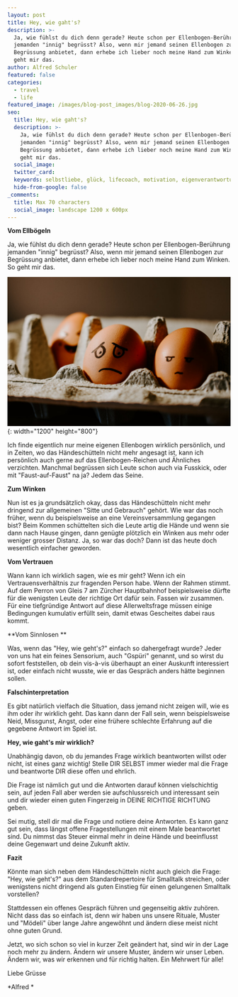 ```yaml
---
layout: post
title: Hey, wie gaht's?
description: >-
  Ja, wie fühlst du dich denn gerade? Heute schon per Ellenbogen-Berührung
  jemanden "innig" begrüsst? Also, wenn mir jemand seinen Ellenbogen zur
  Begrüssung anbietet, dann erhebe ich lieber noch meine Hand zum Winken. So
  geht mir das. 
author: Alfred Schuler
featured: false
categories:
  - travel
  - life
featured_image: /images/blog-post_images/blog-2020-06-26.jpg
seo:
  title: Hey, wie gaht's?
  description: >-
    Ja, wie fühlst du dich denn gerade? Heute schon per Ellenbogen-Berührung
    jemanden "innig" begrüsst? Also, wenn mir jemand seinen Ellenbogen zur
    Begrüssung anbietet, dann erhebe ich lieber noch meine Hand zum Winken. So
    geht mir das.
  social_image:
  twitter_card:
  keywords: selbstliebe, glück, lifecoach, motivation, eigenverantwortung, philosophie
  hide-from-google: false
_comments:
  title: Max 70 characters
  social_image: landscape 1200 x 600px
---
```

**Vom Ellbögeln**

Ja, wie fühlst du dich denn gerade? Heute schon per Ellenbogen-Berührung jemanden "innig" begrüsst? Also, wenn mir jemand seinen Ellenbogen zur Begrüssung anbietet, dann erhebe ich lieber noch meine Hand zum Winken. So geht mir das.

![](/images/blog-post_images/blog-2020-06-26.jpg){: width="1200" height="800"}

Ich finde eigentlich nur meine eigenen Ellenbogen wirklich persönlich, und in Zeiten, wo das Händeschütteln nicht mehr angesagt ist, kann ich persönlich auch gerne auf das Ellenbogen-Reichen und Ähnliches verzichten. Manchmal begrüssen sich Leute schon auch via Fusskick, oder mit "Faust-auf-Faust" na ja? Jedem das Seine.

**Zum Winken**

Nun ist es ja grundsätzlich okay, dass das Händeschütteln nicht mehr dringend zur allgemeinen "Sitte und Gebrauch" gehört. Wie war das noch früher, wenn du beispielsweise an eine Vereinsversammlung gegangen bist? Beim Kommen schüttelten sich die Leute artig die Hände und wenn sie dann nach Hause gingen, dann genügte plötzlich ein Winken aus mehr oder weniger grosser Distanz. Ja, so war das doch? Dann ist das heute doch wesentlich einfacher geworden.

**Vom Vertrauen**

Wann kann ich wirklich sagen, wie es mir geht? Wenn ich ein Vertrauensverhältnis zur fragenden Person habe. Wenn der Rahmen stimmt. Auf dem Perron von Gleis 7 am Zürcher Hauptbahnhof beispielsweise dürfte für die wenigsten Leute der richtige Ort dafür sein. Fassen wir zusammen. Für eine tiefgründige Antwort auf diese Allerweltsfrage müssen einige Bedingungen kumulativ erfüllt sein, damit etwas Gescheites dabei raus kommt.

**Vom Sinnlosen **

Was, wenn das "Hey, wie geht's?" einfach so dahergefragt wurde? Jeder von uns hat ein feines Sensorium, auch "Gspüri" genannt, und so wirst du sofort feststellen, ob dein vis-&agrave;-vis überhaupt an einer Auskunft interessiert ist, oder einfach nicht wusste, wie er das Gespräch anders hätte beginnen sollen.

**Falschinterpretation**

Es gibt natürlich vielfach die Situation, dass jemand nicht zeigen will, wie es ihm oder ihr wirklich geht. Das kann dann der Fall sein, wenn beispielsweise Neid, Missgunst, Angst, oder eine frühere schlechte Erfahrung auf die gegebene Antwort im Spiel ist.

**Hey, wie gaht's mir wirklich?**

Unabhängig davon, ob du jemandes Frage wirklich beantworten willst oder nicht, ist eines ganz wichtig\! Stelle DIR SELBST immer wieder mal die Frage und beantworte DIR diese offen und ehrlich.

Die Frage ist nämlich gut und die Antworten darauf können vielschichtig sein, auf jeden Fall aber werden sie aufschlussreich und interessant sein und dir wieder einen guten Fingerzeig in DEINE RICHTIGE RICHTUNG geben.

Sei mutig, stell dir mal die Frage und notiere deine Antworten. Es kann ganz gut sein, dass längst offene Fragestellungen mit einem Male beantwortet sind. Du nimmst das Steuer einmal mehr in deine Hände und beeinflusst deine Gegenwart und deine Zukunft aktiv.

**Fazit**

Könnte man sich neben dem Händeschütteln nicht auch gleich die Frage: "Hey, wie geht's?" aus dem Standardrepertoire für Smalltalk streichen, oder wenigstens nicht dringend als guten Einstieg für einen gelungenen Smalltalk vorstellen?

Stattdessen ein offenes Gespräch führen und gegenseitig aktiv zuhören. Nicht dass das so einfach ist, denn wir haben uns unsere Rituale, Muster und "Mödeli" über lange Jahre angewöhnt und ändern diese meist nicht ohne guten Grund.

Jetzt, wo sich schon so viel in kurzer Zeit geändert hat, sind wir in der Lage noch mehr zu ändern. Ändern wir unsere Muster, ändern wir unser Leben. Ändern wir, was wir erkennen und für richtig halten. Ein Mehrwert für alle\!

Liebe Grüsse

*Alfred *
